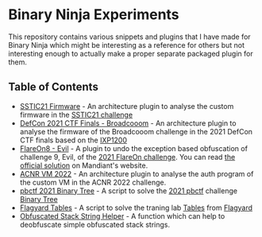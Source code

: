 # Binary Ninja Experiments

This repository contains various snippets and plugins that I have made for Binary Ninja which might be interesting as a reference for others but not interesting enough to actually make a proper separate packaged plugin for them.

## Table of Contents

* [SSTIC21 Firmware](arch_sstic21_fw) - An architecture plugin to analyse the custom firmware in the [SSTIC21 challenge](https://www.sstic.org/2021/challenge/)
* [DefCon 2021 CTF Finals - Broadcooom](arch_ooows_broadcooom) - An architecture plugin to analyse the firmware of the Broadcooom challenge in the 2021 DefCon CTF finals based on the [IXP1200](https://en.wikipedia.org/wiki/IXP1200)
* [FlareOn8 - Evil](script_flareon8_evil) - A plugin to undo the exception based obfuscation of challenge 9, Evil, of the [2021 FlareOn challenge](https://2021.flare-on.com). You can read [the official solution](https://www.mandiant.com/resources/flare-on-8-challenge-solutions) on Mandiant's website.
* [ACNR VM 2022](arch_acnr_vm) - An architecture plugin to analyse the auth program of the custom VM in the ACNR 2022 challenge.
* [pbctf 2021 Binary Tree](script_pbctf_bintree) - A script to solve the [2021 pbctf](https://ctftime.org/event/1371) challenge [Binary Tree](https://ctftime.org/task/17581)
* [Flagyard Tables](script_flagyard_tables) - A script to solve the traning lab [Tables](https://flagyard.com/labs/training-labs/3/challenges/0477aaea-49cb-4ff8-82ba-2068830e8967) from [Flagyard](https://flagyard.com/)
* [Obfuscated Stack String Helper](script_stack_string_helper) - A function which can help to deobfuscate simple obfuscated stack strings.
